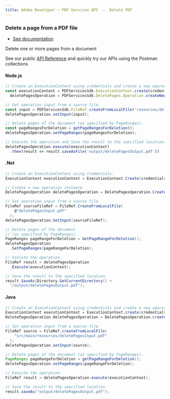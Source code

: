 ```yaml
---
title: Adobe Developer — PDF Services API  —  Delete PDF
---
```


<TextBlock slots="heading, buttons, text, text1"  theme="dark" hasCodeBlock className="bgBlue link"/>

### Delete a page from a PDF file

- [See documentation](/document-services/docs/overview/pdf-services-api/)

Delete one or more pages from a document

See our public [API Reference](https://www.adobe.com/go/dcsdk_APIdocs#post-pageManipulation) and quickly try our APIs using the Postman collections


<CodeBlock slots="heading, code" repeat="3" languages="js,.net,java" />

#### Node.js

```js
// Create an ExecutionContext using credentials and create a new operation instance.
const executionContext = PDFServicesSdk.ExecutionContext.create(credentials),
  deletePagesOperation = PDFServicesSdk.DeletePages.Operation.createNew();

// Set operation input from a source file.
const input = PDFServicesSdk.FileRef.createFromLocalFile('resources/deletePagesInput.pdf');
deletePagesOperation.setInput(input);

// Delete pages of the document (as specified by PageRanges).
const pageRangesForDeletion = getPageRangesForDeletion();
deletePagesOperation.setPageRanges(pageRangesForDeletion);

// Execute the operation and Save the result to the specified location.
deletePagesOperation.execute(executionContext)
  .then(result => result.saveAsFile('output/deletePagesOutput.pdf'))
```

#### .Net

```c#
// Create an ExecutionContext using credentials.
ExecutionContext executionContext = ExecutionContext.Create(credentials);

// Create a new operation instance
DeletePagesOperation deletePagesOperation = DeletePagesOperation.CreateNew();

// Set operation input from a source file.
FileRef sourceFileRef = FileRef.CreateFromLocalFile(
    @"deletePagesInput.pdf"
  );
deletePagesOperation.SetInput(sourceFileRef);

// Delete pages of the document
// (as specified by PageRanges).
PageRanges pageRangeForDeletion = GetPageRangeForDeletion();
deletePagesOperation
  .SetPageRanges(pageRangeForDeletion);

// Execute the operation.
FileRef result = deletePagesOperation
  .Execute(executionContext);

// Save the result to the specified location.
result.SaveAs(Directory.GetCurrentDirectory() +
  "/output/deletePagesOutput.pdf");
```

#### Java

```java
// Create an ExecutionContext using credentials and create a new operation instance.
ExecutionContext executionContext = ExecutionContext.create(credentials);
DeletePagesOperation deletePagesOperation = DeletePagesOperation.createNew();

// Set operation input from a source file.
FileRef source = FileRef.createFromLocalFile(
    "src/main/resources/deletePagesInput.pdf"
  );
deletePagesOperation.setInput(source);

// Delete pages of the document (as specified by PageRanges).
PageRanges pageRangeForDeletion = getPageRangeForDeletion();
deletePagesOperation.setPageRanges(pageRangeForDeletion);

// Execute the operation.
FileRef result = deletePagesOperation.execute(executionContext);

// Save the result to the specified location.
result.saveAs("output/deletePagesOutput.pdf");
```
